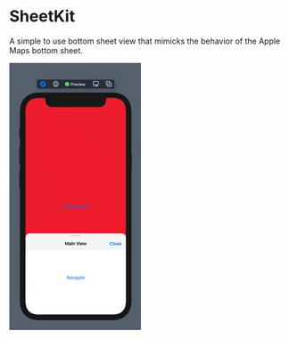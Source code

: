 # SheetKit

A simple to use bottom sheet view that mimicks the behavior of the Apple Maps bottom sheet.

![demo](./Readme%20Images/SheetKit%20Demo.gif)
